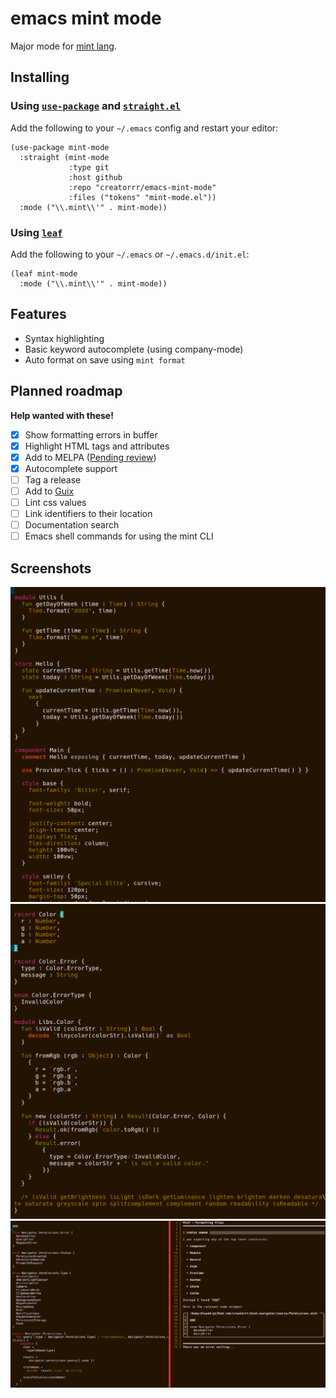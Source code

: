 emacs mint mode
===============

Major mode for [mint lang](https://www.mint-lang.com).

Installing
----------

### Using [`use-package`](https://github.com/jwiegley/use-package) and [`straight.el`](https://github.com/raxod502/straight.el)

Add the following to your `~/.emacs` config and restart your editor:
```elisp
(use-package mint-mode
  :straight (mint-mode
             :type git
             :host github
             :repo "creatorrr/emacs-mint-mode"
             :files ("tokens" "mint-mode.el"))
  :mode ("\\.mint\\'" . mint-mode))
```

### Using [`leaf`](https://github.com/conao3/leaf.el)

Add the following to your `~/.emacs` or `~/.emacs.d/init.el`:
```elisp
(leaf mint-mode
  :mode ("\\.mint\\'" . mint-mode))
```

Features
--------

 - Syntax highlighting
 - Basic keyword autocomplete (using company-mode)
 - Auto format on save using `mint format`

Planned roadmap
---------------

__Help wanted with these!__

 - [x] Show formatting errors in buffer
 - [x] Highlight HTML tags and attributes
 - [x] Add to MELPA ([Pending review](https://github.com/melpa/melpa/pull/5816))
 - [x] Autocomplete support
 - [ ] Tag a release
 - [ ] Add to [Guix](https://guix.gnu.org/)  
 - [ ] Lint css values
 - [ ] Link identifiers to their location
 - [ ] Documentation search
 - [ ] Emacs shell commands for using the mint CLI

Screenshots
-----------

![Mint syntax highlight example](img/sample1.png?raw=true "Mint syntax highlight")
![Mint syntax highlight example](img/sample2.png?raw=true "Mint syntax highlight")
![Mint auto formatting example](img/sample3.png?raw=true "Mint auto formatting")
